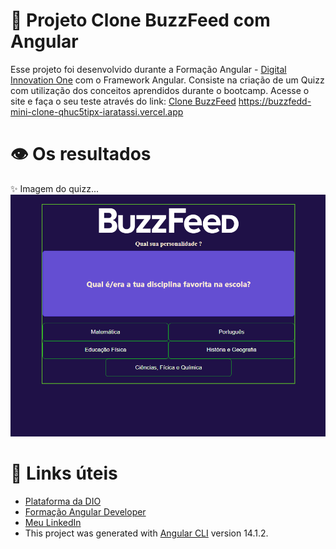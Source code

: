 # 📁 Projeto Clone BuzzFeed com Angular

Esse projeto foi desenvolvido durante a Formação Angular - [Digital Innovation One](https://www.dio.me/) com o Framework Angular. Consiste na criação de um Quizz com utilização dos conceitos aprendidos durante o bootcamp.
Acesse o site e faça o seu teste através do link: [Clone BuzzFeed](https://buzzfedd-mini-clone-qhuc5tipx-iaratassi.vercel.app/) https://buzzfedd-mini-clone-qhuc5tipx-iaratassi.vercel.app

 # 👁 Os resultados
 
✨ Imagem do quizz...
![localhost_4200_ (1)](https://github.com/IaraTassi/buzzfedd-mini-clone/blob/master/buzzfedd.png)

# :link: Links úteis
* [Plataforma da DIO](https://www.dio.me/)
* [Formação Angular Developer](https://www.dio.me/bootcamp/formacao-angular-developer)
* [Meu LinkedIn](https://www.linkedin.com/in/iara-tassi-b1879182/)
* This project was generated with [Angular CLI](https://github.com/angular/angular-cli) version 14.1.2.

